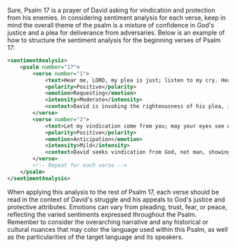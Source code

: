 Sure, Psalm 17 is a prayer of David asking for vindication and protection from his enemies. In considering sentiment analysis for each verse, keep in mind the overall theme of the psalm is a mixture of confidence in God's justice and a plea for deliverance from adversaries. Below is an example of how to structure the sentiment analysis for the beginning verses of Psalm 17:

```xml
<sentimentAnalysis>
    <psalm number="17">
        <verse number="1">
            <text>Hear me, LORD, my plea is just; listen to my cry. Hear my prayer— it does not rise from deceitful lips.</text>
            <polarity>Positive</polarity>
            <emotion>Requesting</emotion>
            <intensity>Moderate</intensity>
            <context>David is invoking the righteousness of his plea, indicating that he approaches God with integrity.</context>
        </verse>
        <verse number="2">
            <text>Let my vindication come from you; may your eyes see what is right.</text>
            <polarity>Positive</polarity>
            <emotion>Anticipation</emotion>
            <intensity>Mild</intensity>
            <context>David seeks vindication from God, not man, showing his reliance on divine justice.</context>
        </verse>
        <!-- Repeat for each verse -->
    </psalm>
</sentimentAnalysis>
```
When applying this analysis to the rest of Psalm 17, each verse should be read in the context of David's struggle and his appeals to God's justice and protective attributes. Emotions can vary from pleading, trust, fear, or peace, reflecting the varied sentiments expressed throughout the Psalm. Remember to consider the overarching narrative and any historical or cultural nuances that may color the language used within this Psalm, as well as the particularities of the target language and its speakers.